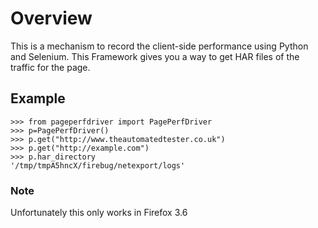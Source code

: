 # Overview #

This is a mechanism to record the client-side performance using Python and Selenium. 
This Framework gives you a way to get HAR files of the traffic for the page.

## Example ##

    >>> from pageperfdriver import PagePerfDriver
    >>> p=PagePerfDriver()
    >>> p.get("http://www.theautomatedtester.co.uk")
    >>> p.get("http://example.com")
    >>> p.har_directory
    '/tmp/tmpA5hncX/firebug/netexport/logs'

### Note ###
Unfortunately this only works in Firefox 3.6
    
